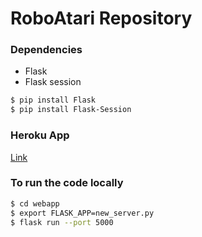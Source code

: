 # RoboAtari Repository

### Dependencies

* Flask
* Flask session

```bash
$ pip install Flask
$ pip install Flask-Session
```

###  Heroku App

[Link](https://roboatari.herokuapp.com/)

### To run the code locally

```bash
$ cd webapp
$ export FLASK_APP=new_server.py
$ flask run --port 5000
```
